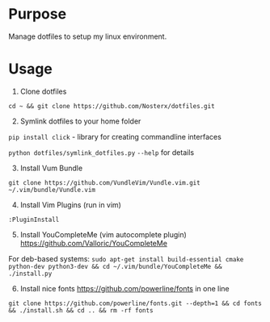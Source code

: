 # Purpose
Manage dotfiles to setup my linux environment. 

# Usage

1. Clone dotfiles

`cd ~ && git clone https://github.com/Nosterx/dotfiles.git`

2. Symlink dotfiles to your home folder

`pip install click` - library for creating commandline interfaces

`python dotfiles/symlink_dotfiles.py` `--help` for details

3. Install Vum Bundle

`git clone https://github.com/VundleVim/Vundle.vim.git ~/.vim/bundle/Vundle.vim`

4. Install Vim Plugins (run in vim)

`:PluginInstall`

5. Install YouCompleteMe (vim autocomplete plugin) https://github.com/Valloric/YouCompleteMe

For deb-based systems:
`sudo apt-get install build-essential cmake python-dev python3-dev && cd ~/.vim/bundle/YouCompleteMe && ./install.py`

6. Install nice fonts https://github.com/powerline/fonts in one line

`git clone https://github.com/powerline/fonts.git --depth=1 && cd fonts && ./install.sh && cd .. && rm -rf fonts`

